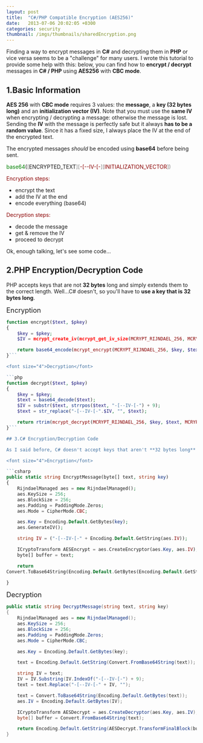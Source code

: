 ```yaml
---
layout: post
title:  "C#/PHP Compatible Encryption (AES256)"
date:   2013-07-06 20:02:05 +0300
categories: security
thumbnail: /imgs/thumbnails/sharedEncryption.png
---
```


Finding a way to encrypt messages in **C#** and decrypting them in **PHP** or vice versa seems to be a "challenge" for many users. I wrote this tutorial to provide some help with this: below, you can find how to **encrypt / decrypt** messages in **C# / PHP** using **AES256** with **CBC mode**.

## 1.Basic Information

**AES 256** with **CBC mode** requires 3 values: the **message**, a **key (32 bytes long)** and an **initialization vector (IV)**. Note that you must use the **same IV** when encrypting / decrypting a message: otherwise the message is lost. Sending the **IV** with the message is perfectly safe but it always **has to be a random value**. Since it has a fixed size, I always place the IV at the end of the encrypted text.

The encrypted messages _should_ be encoded using **base64** before being sent.

<span style="color:green">base64</span>(<span style="color:gray">[</span>ENCRYPTED_TEXT<span style="color:gray">][<span style="color:darkred">-[--IV-[-</span><span style="color:gray">][<span style="color:darkred">INITIALIZATION_VECTOR</span><span style="color:gray">]</span>)

<font color="darkred">Encryption steps:</font>

*   encrypt the text
*   add the IV at the end
*   encode everything (base64)

<font color="darkred">Decryption steps:</font>

*   decode the message
*   get & remove the IV
*   proceed to decrypt

Ok, enough talking, let's see some code...

## 2.PHP Encryption/Decryption Code

PHP accepts keys that are not **32 bytes** long and simply extends them to the correct length. Well...C# doesn't, so you'll have to **use a key that is 32 bytes long**.

<font size="4">Encryption</font>

```php
function encrypt($text, $pkey)
{
	$key = $pkey;  
	$IV = mcrypt_create_iv(mcrypt_get_iv_size(MCRYPT_RIJNDAEL_256, MCRYPT_MODE_CBC), MCRYPT_RAND); 

	return base64_encode(mcrypt_encrypt(MCRYPT_RIJNDAEL_256, $key, $text, MCRYPT_MODE_CBC, $IV)."-[--IV-[-".$IV); 
}```

<font size="4">Decryption</font>

```php
function decrypt($text, $pkey)
{
	$key = $pkey;   
	$text = base64_decode($text); 
	$IV = substr($text, strrpos($text, "-[--IV-[-") + 9);
	$text = str_replace("-[--IV-[-".$IV, "", $text);

	return rtrim(mcrypt_decrypt(MCRYPT_RIJNDAEL_256, $key, $text, MCRYPT_MODE_CBC, $IV), "\0");
}```

## 3.C# Encryption/Decryption Code

As I said before, C# doesn't accept keys that aren't **32 bytes long** - it will throw an error. Also, many people get tricked here because of the **encoding** (most of the times you have to use **Encoding.Default**).

<font size="4">Encryption</font>

```csharp
public static string EncryptMessage(byte[] text, string key)
{
    RijndaelManaged aes = new RijndaelManaged();
    aes.KeySize = 256;  
    aes.BlockSize = 256;
    aes.Padding = PaddingMode.Zeros;
    aes.Mode = CipherMode.CBC;

    aes.Key = Encoding.Default.GetBytes(key);
    aes.GenerateIV();  

    string IV = ("-[--IV-[-" + Encoding.Default.GetString(aes.IV));

    ICryptoTransform AESEncrypt = aes.CreateEncryptor(aes.Key, aes.IV);
    byte[] buffer = text;

    return
Convert.ToBase64String(Encoding.Default.GetBytes(Encoding.Default.GetString(AESEncrypt.TransformFinalBlock(buffer, 0, buffer.Length)) + IV));

}
```


<font size="4">Decryption</font>

```csharp
public static string DecryptMessage(string text, string key)
{
    RijndaelManaged aes = new RijndaelManaged();
    aes.KeySize = 256;
    aes.BlockSize = 256;
    aes.Padding = PaddingMode.Zeros;
    aes.Mode = CipherMode.CBC;

    aes.Key = Encoding.Default.GetBytes(key);

    text = Encoding.Default.GetString(Convert.FromBase64String(text));

    string IV = text;
    IV = IV.Substring(IV.IndexOf("-[--IV-[-") + 9);
    text = text.Replace("-[--IV-[-" + IV, "");

    text = Convert.ToBase64String(Encoding.Default.GetBytes(text));
    aes.IV = Encoding.Default.GetBytes(IV);

    ICryptoTransform AESDecrypt = aes.CreateDecryptor(aes.Key, aes.IV);
    byte[] buffer = Convert.FromBase64String(text);

    return Encoding.Default.GetString(AESDecrypt.TransformFinalBlock(buffer, 0, buffer.Length));
}
```